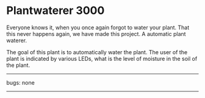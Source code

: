 # Plantwaterer 3000

Everyone knows it, when you once again forgot to water your plant. That this never happens again, we have made this project. A automatic plant waterer.

The goal of this plant is to automatically water the plant. The user of the plant is indicated by various LEDs, what is the level of moisture in the soil of the plant.

---
bugs: none

---

